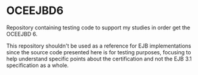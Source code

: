 # OCEEJBD6

Repository containing testing code to support my studies in order get the OCEEJBD 6.

This repository shouldn't be used as a reference for EJB implementations since the source code presented here is for testing purposes, focusing to help understand specific points about the certification and not the EJB 3.1 specification as a whole.